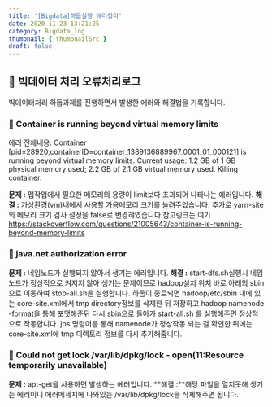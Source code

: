 ```yaml
---
title: '[Bigdata]하둡실행 에러정리'
date: 2020-11-23 13:21:25
category: Bigdata_log
thumbnail: { thumbnailSrc }
draft: false
---
```



## 🌟 빅데이터 처리 오류처리로그
빅데이터처리 하둡과제를 진행하면서 발생한 에러와 해결법을 기록합니다.

### 🎯 Container is running beyond virtual memory limits
에러 전체내용: Container [pid=28920,containerID=container_1389136889967_0001_01_000121]
is running beyond virtual memory limits. Current usage: 1.2 GB of 1 GB
physical memory used; 2.2 GB of 2.1 GB virtual memory used.
Killing container.

**문제 :** 맵작업에서 필요한 메모리의 용량이 limit보다 초과되어 나타나는 에러입니다.
**해결 :** 가상환경(vm)내에서 사용할 가용메모리 크기를 늘려주었습니다. 추가로 yarn-site의
메모리 크기 검사 설정을 false로 변경햐였습니다
참고링크는 여기 https://stackoverflow.com/questions/21005643/container-is-running-beyond-memory-limits

### 🎯 java.net authorization error
**문제 :** 네임노드가 실횅되지 않아서 생기는 에러입니다.
**해결 :** start-dfs.sh실행시 네임노드가 정상적으로 켜지지 않아 생기는 문제이므로
hadoop설치 위치 바로 아래의 sbin으로 이동하여 stop-all.sh을 실행합니다.
하둡이 종료되면 hadoop/etc/sbin 내에 있는 core-site.xml에서
tmp directory정보를 삭제한 뒤 저장하고
hadoop namenode -format을 통해 포맷해준뒤
다시 sbin으로 돌아가 start-all.sh 를 실행해주면 정상적으로 작동합니다. 
jps 명령어를 통해 namenode가 정상작동 되는 걸 확인한 뒤에는 
core-site.xml에 tmp 디렉토리 정보를 다시 추가해줍니다.

### 🎯 Could not get lock /var/lib/dpkg/lock - open(11:Resource temporarily unavailable)
**문제 :** apt-get을 사용하면 발생하는 에러입니다.
**해결 :**해당 파일을 열지못해 생기는 에러이니 에러메세지에 나와있는 /var/lib/dpkg/lock을 삭제해주면 됩니다.

